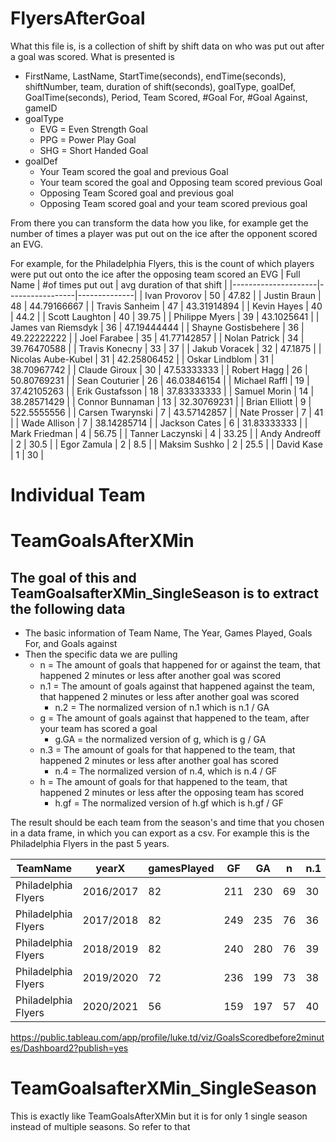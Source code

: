 

# FlyersAfterGoal
What this file is, is a collection of shift by shift data on who was put out after a goal was scored. What is presented is
* FirstName, LastName, StartTime(seconds), endTime(seconds), shiftNumber, team, duration of shift(seconds), goalType, goalDef, GoalTime(seconds), Period, Team Scored, #Goal For, #Goal Against, gameID
* goalType
   * EVG = Even Strength Goal
   * PPG = Power Play Goal
   * SHG = Short Handed Goal
* goalDef
   * Your Team scored the goal and previous Goal
   * Your team scored the goal and Opposing team scored previous Goal
   * Opposing Team Scored goal and previous goal
   * Opposing Team scored goal and your team scored previous goal

From there you can transform the data how you like, for example get the number of times a player was put out on the ice after the opponent scored an EVG.


For example, for the Philadelphia Flyers, this is the count of which players were put out onto the ice after the opposing team scored an EVG
| Full Name           | #of times put out | avg duration of that shift |
|---------------------|-----------------|--------------|
| Ivan Provorov       | 50              | 47.82        |
| Justin Braun        | 48              | 44.79166667  |
| Travis Sanheim      | 47              | 43.31914894  |
| Kevin Hayes         | 40              | 44.2         |
| Scott Laughton      | 40              | 39.75        |
| Philippe Myers      | 39              | 43.1025641   |
| James van Riemsdyk  | 36              | 47.19444444  |
| Shayne Gostisbehere | 36              | 49.22222222  |
| Joel Farabee        | 35              | 41.77142857  |
| Nolan Patrick       | 34              | 39.76470588  |
| Travis Konecny      | 33              | 37           |
| Jakub Voracek       | 32              | 47.1875      |
| Nicolas Aube-Kubel  | 31              | 42.25806452  |
| Oskar Lindblom      | 31              | 38.70967742  |
| Claude Giroux       | 30              | 47.53333333  |
| Robert Hagg         | 26              | 50.80769231  |
| Sean Couturier      | 26              | 46.03846154  |
| Michael Raffl       | 19              | 37.42105263  |
| Erik Gustafsson     | 18              | 37.83333333  |
| Samuel Morin        | 14              | 38.28571429  |
| Connor Bunnaman     | 13              | 32.30769231  |
| Brian Elliott       | 9               | 522.5555556  |
| Carsen Twarynski    | 7               | 43.57142857  |
| Nate Prosser        | 7               | 41           |
| Wade Allison        | 7               | 38.14285714  |
| Jackson Cates       | 6               | 31.83333333  |
| Mark Friedman       | 4               | 56.75        |
| Tanner Laczynski    | 4               | 33.25        |
| Andy Andreoff       | 2               | 30.5         |
| Egor Zamula         | 2               | 8.5          |
| Maksim Sushko       | 2               | 25.5         |
| David Kase          | 1               | 30           |


# Individual Team


# TeamGoalsAfterXMin

## The goal of this and TeamGoalsafterXMin_SingleSeason is to extract the following data
* The basic information of Team Name, The Year, Games Played, Goals For, and Goals against
* Then the specific data we are pulling 
    * n = The amount of goals that happened for or against the team, that happened 2 minutes or less after another goal was scored
    * n.1 = The amount of goals against that happened against the team, that happened 2 minutes or less after another goal was scored
        * n.2 = The normalized version of n.1 which is n.1 / GA
    * g = The amount of goals against that happened to the team, after your team has scored a goal
        * g.GA = the normalized version of g, which is g / GA
    * n.3 = The amount of goals for that happened to the team, that happened 2 minutes or less after another goal has scored
        * n.4 = The normalized version of n.4, which is n.4 / GF
    * h = The amount of goals for that happened to the team, that happened 2 minutes or less after the opposing team has scored
        * h.gf = The normalized version of h.gf which is h.gf / GF

The result should be each team from the season's and time that you chosen in a data frame, in which you can export as a csv. For example this is the Philadelphia Flyers in the past 5 years. 

| TeamName              | yearX     | gamesPlayed | GF  | GA  | n   | n.1 | n.2                | g  | g.GA               | n.3 | n.4                | h  | h.GF               |
|-----------------------|-----------|-------------|-----|-----|-----|-----|--------------------|----|--------------------|-----|--------------------|----|--------------------|
| Philadelphia Flyers   | 2016/2017 | 82          | 211 | 230 | 69  | 30  | 0.130434782608696  | 14 | 0.0608695652173913 | 39  | 0.184834123222749  | 13 | 0.0616113744075829 |
| Philadelphia Flyers   | 2017/2018 | 82          | 249 | 235 | 76  | 36  | 0.153191489361702  | 22 | 0.0936170212765957 | 40  | 0.160642570281124  | 23 | 0.0923694779116466 |
| Philadelphia Flyers   | 2018/2019 | 82          | 240 | 280 | 76  | 39  | 0.139285714285714  | 15 | 0.0535714285714286 | 37  | 0.154166666666667  | 19 | 0.0791666666666667 |
| Philadelphia Flyers   | 2019/2020 | 72          | 236 | 199 | 73  | 38  | 0.190954773869347  | 17 | 0.085427135678392  | 35  | 0.148305084745763  | 13 | 0.0550847457627119 |
| Philadelphia Flyers   | 2020/2021 | 56          | 159 | 197 | 57  | 40  | 0.203045685279188  | 16 | 0.0812182741116751 | 17  | 0.106918238993711  | 8  | 0.050314465408805  |

https://public.tableau.com/app/profile/luke.td/viz/GoalsScoredbefore2minutes/Dashboard2?publish=yes


# TeamGoalsafterXMin_SingleSeason

This is exactly like TeamGoalsAfterXMin but it is for only 1 single season instead of multiple seasons. So refer to that


